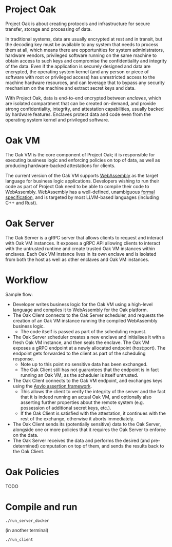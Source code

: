 # Project Oak

Project Oak is about creating protocols and infrastructure for secure transfer,
storage and processing of data.

In traditional systems, data are usually encrypted at rest and in transit, but
the decoding key must be available to any system that needs to process them at
all, which means there are opportunities for system administrators, hardware
vendors, privileged software running on the same machine to obtain access to
such keys and compromise the confidentiality and integrity of the data. Even if
the application is securely designed and data are encrypted, the operating
system kernel (and any person or piece of software with root or privileged
access) has unrestricted access to the machine hardware resources, and can
leverage that to bypass any security mechanism on the machine and extract secret
keys and data.

With Project Oak, data is end-to-end encrypted between _enclaves_, which are
isolated compartment that can be created on-demand, and provide strong
confidentiality, integrity, and attestation capabilities, usually backed by
hardware features. Enclaves protect data and code even from the operating system
kernel and privileged software.

# Oak VM

The Oak VM is the core component of Project Oak; it is responsible for executing
business logic and enforcing policies on top of data, as well as producing
hardware-backed attestations for clients.

The current version of the Oak VM supports
[WebAssembly](https://webassembly.org) as the target language for business logic
applications. Developers wishing to run their code as part of Project Oak need
to be able to compile their code to WebAssembly. WebAssembly has a well-defined,
unambiguous
[formal specification](https://webassembly.github.io/spec/core/valid/instructions.html),
and is targeted by most LLVM-based languages (including C++ and Rust).

# Oak Server

The Oak Server is a gRPC server that allows clients to request and interact with
Oak VM instances. It exposes a gRPC API allowing clients to interact with the
untrusted runtime and create trusted Oak VM instances within enclaves. Each Oak
VM instance lives in its own enclave and is isolated from both the host as well
as other enclaves and Oak VM instances.

# Workflow

Sample flow:

-   Developer writes business logic for the Oak VM using a high-level language
    and compiles it to WebAssembly for the Oak platform.
-   The Oak Client connects to the Oak Server scheduler, and requests the
    creation of an Oak VM instance running the compiled WebAssembly business
    logic.
    +   The code itself is passed as part of the scheduling request.
-   The Oak Server scheduler creates a new enclave and initialises it with a
    fresh Oak VM instance, and then seals the enclave. The Oak VM exposes a gRPC
    endpoint at a newly allocated endpoint (host:port). The endpoint gets
    forwarded to the client as part of the scheduling response.
    +   Note up to this point no sensitive data has been exchanged.
    +   The Oak Client still has not guarantees that the endpoint is in fact
        running an Oak VM, as the scheduler is itself untrusted.
-   The Oak Client connects to the Oak VM endpoint, and exchanges keys using the
    [Asylo assertion framework](https://asylo.dev/docs/reference/proto/identity/asylo.identity.v1.html).
    +   This allows the client to verify the integrity of the server and the
        fact that it is indeed running an actual Oak VM, and optionally also
        asserting further properties about the remote system (e.g. possession of
        additional secret keys, etc.).
    +   If the Oak Client is satisfied with the attestation, it continues with
        the rest of the exchange, otherwise it aborts immediately.
-   The Oak Client sends its (potentially sensitive) data to the Oak Server,
    alongside one or more policies that it requires the Oak Server to enforce on
    the data.
-   The Oak Server receives the data and performs the desired (and
    pre-determined) computation on top of them, and sends the results back to
    the Oak Client.

# Oak Policies

TODO

# Compile and run

`./run_server_docker`

(in another terminal)

`./run_client`

